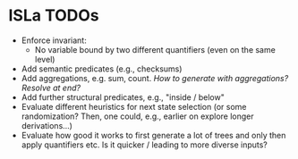 ISLa TODOs
==========

* Enforce invariant: 
  - No variable bound by two different quantifiers (even on the same level)
* Add semantic predicates (e.g., checksums)
* Add aggregations, e.g. sum, count.
  *How to generate with aggregations? Resolve at end?*
* Add further structural predicates, e.g., "inside / below"
* Evaluate different heuristics for next state selection (or some randomization? Then, one could, e.g., earlier on
  explore longer derivations...)
* Evaluate how good it works to first generate a lot of trees and only then apply quantifiers etc. Is it quicker /
  leading to more diverse inputs?